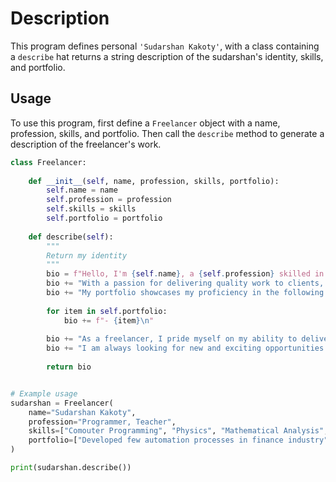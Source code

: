 # Description

This program defines personal `'Sudarshan Kakoty'`, with a class containing a `describe` hat returns a string description of the sudarshan's identity, skills, and portfolio.

## Usage

To use this program, first define a `Freelancer` object with a name, profession, skills, and portfolio. Then call the `describe` method to generate a description of the freelancer's work.

```python
class Freelancer:
    
    def __init__(self, name, profession, skills, portfolio):
        self.name = name
        self.profession = profession
        self.skills = skills
        self.portfolio = portfolio
        
    def describe(self):
        """
        Return my identity 
        """
        bio = f"Hello, I'm {self.name}, a {self.profession} skilled in {', '.join(self.skills)}.\n"
        bio += "With a passion for delivering quality work to clients, I have completed several projects across various industries.\n"
        bio += "My portfolio showcases my proficiency in the following areas:\n"
        
        for item in self.portfolio:
            bio += f"- {item}\n"
        
        bio += "As a freelancer, I pride myself on my ability to deliver while maintaining open communication with clients.\n"
        bio += "I am always looking for new and exciting opportunities to challenge myself and expand my skillset.\n"
        
        return bio


# Example usage
sudarshan = Freelancer(
    name="Sudarshan Kakoty",
    profession="Programmer, Teacher",
    skills=["Comouter Programming", "Physics", "Mathematical Analysis", "System Administration"],
    portfolio=["Developed few automation processes in finance industry"]
)

print(sudarshan.describe())

